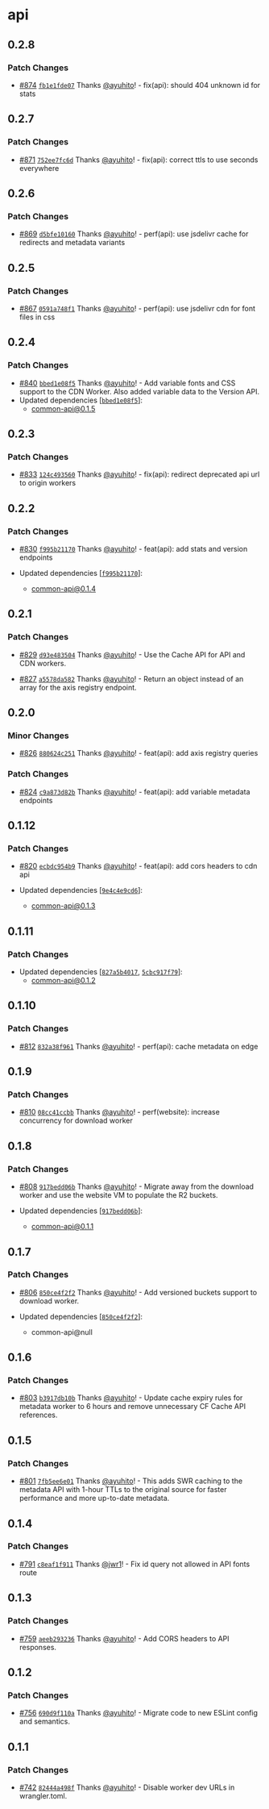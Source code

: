 # api

## 0.2.8

### Patch Changes

- [#874](https://github.com/fontsource/fontsource/pull/874) [`fb1e1fde07`](https://github.com/fontsource/fontsource/commit/fb1e1fde070331e1652bce1873c866313d82fc2b) Thanks [@ayuhito](https://github.com/ayuhito)! - fix(api): should 404 unknown id for stats

## 0.2.7

### Patch Changes

- [#871](https://github.com/fontsource/fontsource/pull/871) [`752ee7fc6d`](https://github.com/fontsource/fontsource/commit/752ee7fc6deb8332546b20bb99ef7d7c890d6761) Thanks [@ayuhito](https://github.com/ayuhito)! - fix(api): correct ttls to use seconds everywhere

## 0.2.6

### Patch Changes

- [#869](https://github.com/fontsource/fontsource/pull/869) [`d5bfe10160`](https://github.com/fontsource/fontsource/commit/d5bfe10160ca61f623d3956496cbf394e278952c) Thanks [@ayuhito](https://github.com/ayuhito)! - perf(api): use jsdelivr cache for redirects and metadata variants

## 0.2.5

### Patch Changes

- [#867](https://github.com/fontsource/fontsource/pull/867) [`0591a748f1`](https://github.com/fontsource/fontsource/commit/0591a748f134470b3b49abc435df115fad4ba9dd) Thanks [@ayuhito](https://github.com/ayuhito)! - perf(api): use jsdelivr cdn for font files in css

## 0.2.4

### Patch Changes

- [#840](https://github.com/fontsource/fontsource/pull/840) [`bbed1e08f5`](https://github.com/fontsource/fontsource/commit/bbed1e08f5db793bd73a00ec83e47a6d926da275) Thanks [@ayuhito](https://github.com/ayuhito)! - Add variable fonts and CSS support to the CDN Worker.
  Also added variable data to the Version API.
- Updated dependencies [[`bbed1e08f5`](https://github.com/fontsource/fontsource/commit/bbed1e08f5db793bd73a00ec83e47a6d926da275)]:
  - common-api@0.1.5

## 0.2.3

### Patch Changes

- [#833](https://github.com/fontsource/fontsource/pull/833) [`124c493560`](https://github.com/fontsource/fontsource/commit/124c493560b5695a31b0143f09719711fb096809) Thanks [@ayuhito](https://github.com/ayuhito)! - fix(api): redirect deprecated api url to origin workers

## 0.2.2

### Patch Changes

- [#830](https://github.com/fontsource/fontsource/pull/830) [`f995b21170`](https://github.com/fontsource/fontsource/commit/f995b211702a62e0b93f82cca0cc194778272ad6) Thanks [@ayuhito](https://github.com/ayuhito)! - feat(api): add stats and version endpoints

- Updated dependencies [[`f995b21170`](https://github.com/fontsource/fontsource/commit/f995b211702a62e0b93f82cca0cc194778272ad6)]:
  - common-api@0.1.4

## 0.2.1

### Patch Changes

- [#829](https://github.com/fontsource/fontsource/pull/829) [`d93e483504`](https://github.com/fontsource/fontsource/commit/d93e48350457b31a74d8a191742a9740deb7278a) Thanks [@ayuhito](https://github.com/ayuhito)! - Use the Cache API for API and CDN workers.

- [#827](https://github.com/fontsource/fontsource/pull/827) [`a5578da582`](https://github.com/fontsource/fontsource/commit/a5578da58241ca1ad03c714b9541e904126dada6) Thanks [@ayuhito](https://github.com/ayuhito)! - Return an object instead of an array for the axis registry endpoint.

## 0.2.0

### Minor Changes

- [#826](https://github.com/fontsource/fontsource/pull/826) [`880624c251`](https://github.com/fontsource/fontsource/commit/880624c251c71e6e3e2155202a1a5ae821155970) Thanks [@ayuhito](https://github.com/ayuhito)! - feat(api): add axis registry queries

### Patch Changes

- [#824](https://github.com/fontsource/fontsource/pull/824) [`c9a873d82b`](https://github.com/fontsource/fontsource/commit/c9a873d82b2b0ddca1a2d2b1dc1f3ff17e99682e) Thanks [@ayuhito](https://github.com/ayuhito)! - feat(api): add variable metadata endpoints

## 0.1.12

### Patch Changes

- [#820](https://github.com/fontsource/fontsource/pull/820) [`ecbdc954b9`](https://github.com/fontsource/fontsource/commit/ecbdc954b9a9584b7d4035da9293a5d5d22a5fac) Thanks [@ayuhito](https://github.com/ayuhito)! - feat(api): add cors headers to cdn api

- Updated dependencies [[`9e4c4e9cd6`](https://github.com/fontsource/fontsource/commit/9e4c4e9cd66428fd12cf6963862502c1239ea146)]:
  - common-api@0.1.3

## 0.1.11

### Patch Changes

- Updated dependencies [[`827a5b4017`](https://github.com/fontsource/fontsource/commit/827a5b4017d81bf1f64f71e181e134151d546f7b), [`5cbc917f79`](https://github.com/fontsource/fontsource/commit/5cbc917f791f3d18aa95b05802285808d4a78cf1)]:
  - common-api@0.1.2

## 0.1.10

### Patch Changes

- [#812](https://github.com/fontsource/fontsource/pull/812) [`832a38f961`](https://github.com/fontsource/fontsource/commit/832a38f9617fda2c845b6b0daf3c6a68e69858fc) Thanks [@ayuhito](https://github.com/ayuhito)! - perf(api): cache metadata on edge

## 0.1.9

### Patch Changes

- [#810](https://github.com/fontsource/fontsource/pull/810) [`08cc41ccbb`](https://github.com/fontsource/fontsource/commit/08cc41ccbbb61519c4a5421dfa0376961c17530c) Thanks [@ayuhito](https://github.com/ayuhito)! - perf(website): increase concurrency for download worker

## 0.1.8

### Patch Changes

- [#808](https://github.com/fontsource/fontsource/pull/808) [`917bedd06b`](https://github.com/fontsource/fontsource/commit/917bedd06bd806d50240c9f87e0dd91b44be9077) Thanks [@ayuhito](https://github.com/ayuhito)! - Migrate away from the download worker and use the website VM to populate the R2 buckets.

- Updated dependencies [[`917bedd06b`](https://github.com/fontsource/fontsource/commit/917bedd06bd806d50240c9f87e0dd91b44be9077)]:
  - common-api@0.1.1

## 0.1.7

### Patch Changes

- [#806](https://github.com/fontsource/fontsource/pull/806) [`850ce4f2f2`](https://github.com/fontsource/fontsource/commit/850ce4f2f2f285795ca025dc8f375813cb8e119e) Thanks [@ayuhito](https://github.com/ayuhito)! - Add versioned buckets support to download worker.

- Updated dependencies [[`850ce4f2f2`](https://github.com/fontsource/fontsource/commit/850ce4f2f2f285795ca025dc8f375813cb8e119e)]:
  - common-api@null

## 0.1.6

### Patch Changes

- [#803](https://github.com/fontsource/fontsource/pull/803) [`b3917db10b`](https://github.com/fontsource/fontsource/commit/b3917db10b338c267a2c89094bb0427aa7660e6d) Thanks [@ayuhito](https://github.com/ayuhito)! - Update cache expiry rules for metadata worker to 6 hours and remove unnecessary CF Cache API references.

## 0.1.5

### Patch Changes

- [#801](https://github.com/fontsource/fontsource/pull/801) [`7fb5ee6e01`](https://github.com/fontsource/fontsource/commit/7fb5ee6e019ff3d28e11eea61dffbdf97c77a33d) Thanks [@ayuhito](https://github.com/ayuhito)! - This adds SWR caching to the metadata API with 1-hour TTLs to the original source for faster performance and more up-to-date metadata.

## 0.1.4

### Patch Changes

- [#791](https://github.com/fontsource/fontsource/pull/791) [`c8eaf1f911`](https://github.com/fontsource/fontsource/commit/c8eaf1f91136fc837295ead9672458f0d1707866) Thanks [@jwr1](https://github.com/jwr1)! - Fix id query not allowed in API fonts route

## 0.1.3

### Patch Changes

- [#759](https://github.com/fontsource/fontsource/pull/759) [`aeeb293236`](https://github.com/fontsource/fontsource/commit/aeeb29323657d76313a743d951c90905999407e9) Thanks [@ayuhito](https://github.com/ayuhito)! - Add CORS headers to API responses.

## 0.1.2

### Patch Changes

- [#756](https://github.com/fontsource/fontsource/pull/756) [`690d9f110a`](https://github.com/fontsource/fontsource/commit/690d9f110ad68681566314d9040b3ac17eeb99c9) Thanks [@ayuhito](https://github.com/ayuhito)! - Migrate code to new ESLint config and semantics.

## 0.1.1

### Patch Changes

- [#742](https://github.com/fontsource/fontsource/pull/742) [`82444a498f`](https://github.com/fontsource/fontsource/commit/82444a498fa45b0f883f0aa1e96ce521af812206) Thanks [@ayuhito](https://github.com/ayuhito)! - Disable worker dev URLs in wrangler.toml.
